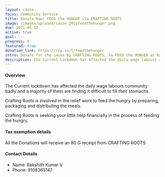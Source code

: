 ```yaml
---
layout: cause
focus: Community Service
title: Donate Now! FEED the HUNGER via CRAFTING ROOTS
image: /images/uploads/cause_2021feedthehunger.png
due: 2021-05-12
active: true
goal: ---
progress: 0
featured: true
donation_link: https://rzp.io/l/feedthehunger
intro: Donate for the cause by CRAFTING ROOTS, to FEED the HUNGER at Railway Stations.
description: The Current lockdown has affected the daily wage labours community badly and a majority of them are finding it difficult to fill their stomachs. Crafting Roots is involved in the relief work to feed the hungry by preparing, packaging and distributing the meals. Crafting Roots is seeking your little help financially in the process of feeding the hungry. 
---
```

#### Overview
The Current lockdown has affected the daily wage labours community badly and a majority of them are finding it difficult to fill their stomachs. 

Crafting Roots is involved in the relief work to feed the hungry by preparing, packaging and distributing the meals. 

Crafting Roots is seeking your little help financially in the process of feeding the hungry. 

#### Tax exemption details
All the Donations will receive an 80 G receipt from CRAFTING ROOTS

#### Contact Details
- Name: Rakshith Kumar V 
- Phone: 9108365147